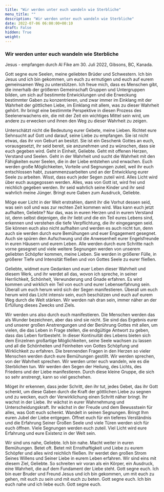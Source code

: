 ```yaml
---
title: "Wir werden unter euch wandeln wie Sterbliche"
menu_title: ""
description: "Wir werden unter euch wandeln wie Sterbliche"
date: 2022-07-06 06:00:00+00:10
draft: False
hidden: True
weight:
---
```

### Wir werden unter euch wandeln wie Sterbliche

Jesus - empfangen durch Al Fike am 30. Juli 2022, Gibsons, BC, Kanada.

Gott segne eure Seelen, meine geliebten Brüder und Schwestern. Ich bin Jesus und ich bin gekommen, um euch zu ermutigen und euch auf eurem gemeinsamen Weg zu unterstützen. Ich freue mich, dass es Menschen gibt, die innerhalb der größeren Gemeinschaft Gruppen und Untergruppen bilden, um sich auf bestimmte Entwicklungen und die Erweckung bestimmter Gaben zu konzentrieren, und zwar immer im Einklang mit der Wahrheit der göttlichen Liebe, im Einklang mit allem, was zu dieser Wahrheit gehört. Ihr bringt eine bestimmte Perspektive in diesen Prozess des Seelenerwachens ein, die mit der Zeit ein wichtiges Mittel sein wird, um andere zu erwecken und ihnen den Weg zu dieser Wahrheit zu zeigen.

Unterschätzt nicht die Bedeutung eurer Gebete, meine Lieben. Richtet eure Sehnsucht auf Gott und darauf, seine Liebe zu empfangen. Sie ist nicht etwas, das ihr von Geburt an besitzt. Sie ist ein Geschenk Gottes an euch, vorausgesetzt, ihr seid bereit, sie anzunehmen und zu wünschen, dass sie euch gegeben wird. Geht in Einheit, Geliebte. Geht mit offenen Herzen, Verstand und Seelen. Geht in der Wahrheit und sucht die Wahrheit mit den Fähigkeiten eurer Seelen, die in der Liebe entstehen und erwachen. Euch werden große Möglichkeiten, Vorteile und Segnungen zuteil, weil ihr euch entschlossen habt, zusammenzuarbeiten und an der Entwicklung eurer Seele zu arbeiten. Wisst, dass euch jeder Segen zuteil wird. Alles Licht wird über euch ausgegossen werden. Alles, was von Gott ist, wird frei und reichlich gegeben werden. Ihr seid wahrlich seine Kinder und ihr seid wahrlich meine Jünger. Bringt eure Gaben zum Ausdruck, Geliebte. 

Möge euer Licht in der Welt erstrahlen, damit ihr die Vorhut dessen seid, was sein soll und was zur rechten Zeit kommen wird. Was kann euch jetzt aufhalten, Geliebte? Nur das, was in euren Herzen und in eurem Verstand ist, denn selbst diejenigen, die ihr liebt und die ein Teil eures Lebens sind, erkennen und verstehen die tiefe Verpflichtung, die ihr eingegangen seid. Sie können euch also nicht aufhalten und werden es auch nicht tun, denn auch sie werden durch eure Bemühungen und euer Engagement gesegnet. Auch sie spüren den Aufschwung und die Anwesenheit eurer Engelsfreunde in euren Häusern und eurem Leben. Alle werden durch eure Schritte nach vorne gesegnet und viele weitere Segnungen werden von unserem geliebten Schöpfer kommen, meine Lieben. Sie werden in größerer Fülle, in größerer Tiefe und Intensität fließen und von Gottes Seele zu eurer fließen.
 
Geliebte, widmet eure Gedanken und euer Leben dieser Wahrheit und diesem Werk, und ihr werdet all das, wovon ich spreche, in seiner Herrlichkeit, Schönheit, Verwunderung und Gnade erfahren. Es wird kommen und wirklich ein Teil von euch und eurer Lebenserfahrung sein. Überall um euch herum wird sich der Segen manifestieren. Überall um euch herum wird das Licht intensiv sein, euch beschützen und euch auf eurem Weg durch die Welt stärken. Wir werden nah dran sein, immer näher an der Erfüllung dieses Zwecks und Ziels. 

Wir werden uns also durch euch manifestieren. Die Menschen werden das als Wunder bezeichnen, aber das sind sie nicht. Sie sind das Ergebnis eurer und unserer großen Anstrengungen und der Berührung Gottes mit allen, um vielen, die das Leben in Frage stellen, die endgültige Antwort zu geben, dass das Leben fortbesteht. In dieser Kontinuität des Lebens bieten sich dem Einzelnen großartige Möglichkeiten, seine Seele wachsen zu lassen und all die Schönheiten und Feinheiten von Gottes Schöpfung und Wirklichkeit zu erfahren. Die brennenden Fragen in den Herzen so vieler Menschen werden durch eure Bemühungen gestillt. Wir werden sprechen, von der Wahrheit sprechen. Wir werden unter euch wandeln, wie es die Sterblichen tun. Wir werden den Segen der Heilung, des Lichts, des Friedens und der Liebe manifestieren. Durch diese kleine Gruppe, die sich so sehr anstrengt, kann so viel geschehen.

Möget ihr erkennen, dass jeder Schritt, den ihr tut, jedes Gebet, das ihr Gott schenkt, um diese Gaben durch die Kraft der göttlichen Liebe zu segnen und zu wecken, euch der Verwirklichung einen Schritt näher bringt. Ihr wachst in der Liebe. Ihr wächst in eurer Wahrnehmung und Unterscheidungskraft. Ihr wächst in der Freude und dem Bewusstsein für alles, was Gott euch schenkt. Wandelt in seinen Segnungen. Bringt Ihm euren Jubel der Liebe entgegen. Öffnet euch für ein tieferes Verständnis und die Erfahrung Seiner Großen Seele und viele Türen werden sich für euch öffnen. Viele Segnungen werden euch zuteil. Viel Licht wird eure Erfahrung und eure Existenz in der Welt sein.

Wir sind uns nahe, Geliebte. Ich bin nahe. Macht weiter in euren Bemühungen. Betet oft. Betet mit Ernsthaftigkeit und Liebe zu eurem Schöpfer und alles wird reichlich fließen. Ihr werdet den großen Strom Seines Willens und Seiner Liebe in eurem Leben erfahren. Wir sind eins mit diesem Ziel, Geliebte. So schreiten wir voran als ein Körper, ein Ausdruck, eine Wahrheit, die auf dem Fundament der Liebe steht. Gott segne euch. Ich bin euer Bruder und Freund Jesus und ich bin gekommen, um mit euch zu gehen, mit euch zu sein und mit euch zu beten. Gott segne euch. Ich bin euch nahe und ich liebe euch. Gott segne euch.